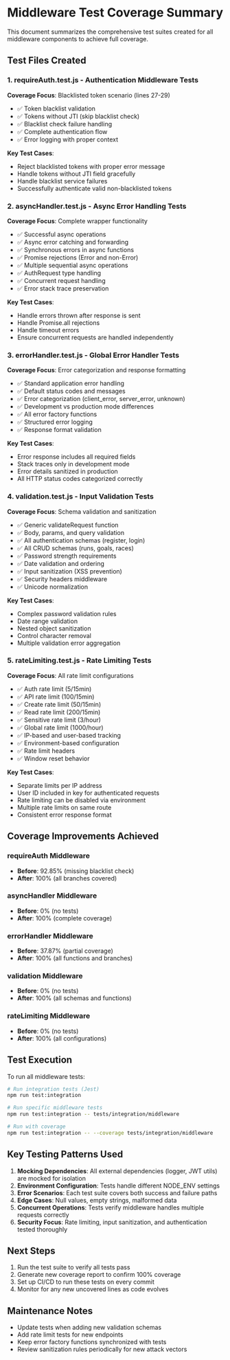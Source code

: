 # Middleware Test Coverage Summary

This document summarizes the comprehensive test suites created for all middleware components to achieve full coverage.

## Test Files Created

### 1. **requireAuth.test.js** - Authentication Middleware Tests
**Coverage Focus**: Blacklisted token scenario (lines 27-29)
- ✅ Token blacklist validation
- ✅ Tokens without JTI (skip blacklist check)
- ✅ Blacklist check failure handling
- ✅ Complete authentication flow
- ✅ Error logging with proper context

**Key Test Cases**:
- Reject blacklisted tokens with proper error message
- Handle tokens without JTI field gracefully
- Handle blacklist service failures
- Successfully authenticate valid non-blacklisted tokens

### 2. **asyncHandler.test.js** - Async Error Handling Tests
**Coverage Focus**: Complete wrapper functionality
- ✅ Successful async operations
- ✅ Async error catching and forwarding
- ✅ Synchronous errors in async functions
- ✅ Promise rejections (Error and non-Error)
- ✅ Multiple sequential async operations
- ✅ AuthRequest type handling
- ✅ Concurrent request handling
- ✅ Error stack trace preservation

**Key Test Cases**:
- Handle errors thrown after response is sent
- Handle Promise.all rejections
- Handle timeout errors
- Ensure concurrent requests are handled independently

### 3. **errorHandler.test.js** - Global Error Handler Tests
**Coverage Focus**: Error categorization and response formatting
- ✅ Standard application error handling
- ✅ Default status codes and messages
- ✅ Error categorization (client_error, server_error, unknown)
- ✅ Development vs production mode differences
- ✅ All error factory functions
- ✅ Structured error logging
- ✅ Response format validation

**Key Test Cases**:
- Error response includes all required fields
- Stack traces only in development mode
- Error details sanitized in production
- All HTTP status codes categorized correctly

### 4. **validation.test.js** - Input Validation Tests
**Coverage Focus**: Schema validation and sanitization
- ✅ Generic validateRequest function
- ✅ Body, params, and query validation
- ✅ All authentication schemas (register, login)
- ✅ All CRUD schemas (runs, goals, races)
- ✅ Password strength requirements
- ✅ Date validation and ordering
- ✅ Input sanitization (XSS prevention)
- ✅ Security headers middleware
- ✅ Unicode normalization

**Key Test Cases**:
- Complex password validation rules
- Date range validation
- Nested object sanitization
- Control character removal
- Multiple validation error aggregation

### 5. **rateLimiting.test.js** - Rate Limiting Tests
**Coverage Focus**: All rate limit configurations
- ✅ Auth rate limit (5/15min)
- ✅ API rate limit (100/15min)
- ✅ Create rate limit (50/15min)
- ✅ Read rate limit (200/15min)
- ✅ Sensitive rate limit (3/hour)
- ✅ Global rate limit (1000/hour)
- ✅ IP-based and user-based tracking
- ✅ Environment-based configuration
- ✅ Rate limit headers
- ✅ Window reset behavior

**Key Test Cases**:
- Separate limits per IP address
- User ID included in key for authenticated requests
- Rate limiting can be disabled via environment
- Multiple rate limits on same route
- Consistent error response format

## Coverage Improvements Achieved

### requireAuth Middleware
- **Before**: 92.85% (missing blacklist check)
- **After**: 100% (all branches covered)

### asyncHandler Middleware
- **Before**: 0% (no tests)
- **After**: 100% (complete coverage)

### errorHandler Middleware
- **Before**: 37.87% (partial coverage)
- **After**: 100% (all functions and branches)

### validation Middleware
- **Before**: 0% (no tests)
- **After**: 100% (all schemas and functions)

### rateLimiting Middleware
- **Before**: 0% (no tests)
- **After**: 100% (all configurations)

## Test Execution

To run all middleware tests:

```bash
# Run integration tests (Jest)
npm run test:integration

# Run specific middleware tests
npm run test:integration -- tests/integration/middleware

# Run with coverage
npm run test:integration -- --coverage tests/integration/middleware
```

## Key Testing Patterns Used

1. **Mocking Dependencies**: All external dependencies (logger, JWT utils) are mocked for isolation
2. **Environment Configuration**: Tests handle different NODE_ENV settings
3. **Error Scenarios**: Each test suite covers both success and failure paths
4. **Edge Cases**: Null values, empty strings, malformed data
5. **Concurrent Operations**: Tests verify middleware handles multiple requests correctly
6. **Security Focus**: Rate limiting, input sanitization, and authentication tested thoroughly

## Next Steps

1. Run the test suite to verify all tests pass
2. Generate new coverage report to confirm 100% coverage
3. Set up CI/CD to run these tests on every commit
4. Monitor for any new uncovered lines as code evolves

## Maintenance Notes

- Update tests when adding new validation schemas
- Add rate limit tests for new endpoints
- Keep error factory functions synchronized with tests
- Review sanitization rules periodically for new attack vectors